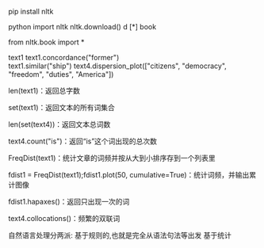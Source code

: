 pip install nltk

python
    import nltk
    nltk.download()
        d
        [*] book

from nltk.book import *
        
text1
text1.concordance("former")        
text1.similar("ship")
text4.dispersion_plot(["citizens", "democracy", "freedom", "duties", "America"])


len(text1)：返回总字数

set(text1)：返回文本的所有词集合

len(set(text4))：返回文本总词数

text4.count("is")：返回“is”这个词出现的总次数

FreqDist(text1)：统计文章的词频并按从大到小排序存到一个列表里

fdist1 = FreqDist(text1);fdist1.plot(50, cumulative=True)：统计词频，并输出累计图像

fdist1.hapaxes()：返回只出现一次的词

text4.collocations()：频繁的双联词


自然语言处理分两派:
基于规则的,也就是完全从语法句法等出发
基于统计